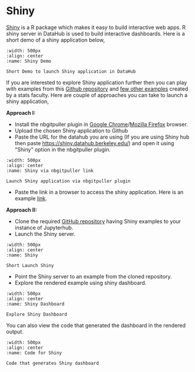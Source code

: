 # Shiny

[Shiny](https://shiny.rstudio.com/) is a R package which makes it easy to build interactive web apps. R shiny server in DataHub is used to build interactive dashboards. Here is a short demo of a shiny application below,

```{figure} ../images/shiny_combined.gif
:width: 500px
:align: center
:name: Shiny Demo

Short Demo to launch Shiny application in DataHub
```

If you are interested to explore Shiny application further then you can play with examples from this [Github repository](https://github.com/rstudio/shiny-examples) and [few other examples](https://github.com/gastonstat/shiny-introstats/) created by a stats faculty. Here are couple of approaches you can take to launch a shiny application,

**Approach I:**
- Install the nbgitpuller plugin in [Google Chrome](https://chrome.google.com/webstore/detail/nbgitpuller-link-generato/hpdbdpklpmppnoibabdkkhnfhkkehgnc)/[Mozilla Firefox](https://addons.mozilla.org/en-US/firefox/addon/nbgitpuller-link-generator/) browser.
- Upload the chosen Shiny application to Github
- Paste the URL for the datahub you are using (If you are using Shiny hub then paste https://shiny.datahub.berkeley.edu/) and open it using "Shiny" option in the nbgitpuller plugin.
```{figure} ../images/launchshinyapp.PNG
:width: 500px
:align: center
:name: Shiny via nbgitpuller link

Launch Shiny application via nbgitpuller plugin
```
- Paste the link in a browser to access the shiny application. Here is an example [link](https://datahub.berkeley.edu/hub/user-redirect/git-pull?repo=https%3A%2F%2Fgithub.com%2Frstudio%2Fshiny-examples&branch=main&urlpath=shiny%2Fshiny-examples%2F003-reactivity%2F).

**Approach II:**

- Clone the required [GitHub repository](https://github.com/rstudio/shiny-examples) having Shiny examples to your instance of Jupyterhub.
- Launch the Shiny server.

```{figure} ../images/launchshiny.PNG
:width: 500px
:align: center
:name: Shiny

Short Launch Shiny
```

- Point the Shiny server to an example from the cloned repository.
- Explore the rendered example using shiny dashboard.

```{figure} ../images/shinyDashboard.PNG
:width: 500px
:align: center
:name: Shiny Dashboard

Explore Shiny Dashboard
```

You can also view the code that generated the dashboard in the rendered output. 

```{figure} ../images/shinycode.PNG
:width: 500px
:align: center
:name: Code for Shiny

Code that generates Shiny dashboard
```
